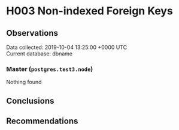 # H003 Non-indexed Foreign Keys #

## Observations ##
Data collected: 2019-10-04 13:25:00 +0000 UTC  
Current database: dbname  


### Master (`postgres.test3.node`) ###



Nothing found



## Conclusions ##


## Recommendations ##

